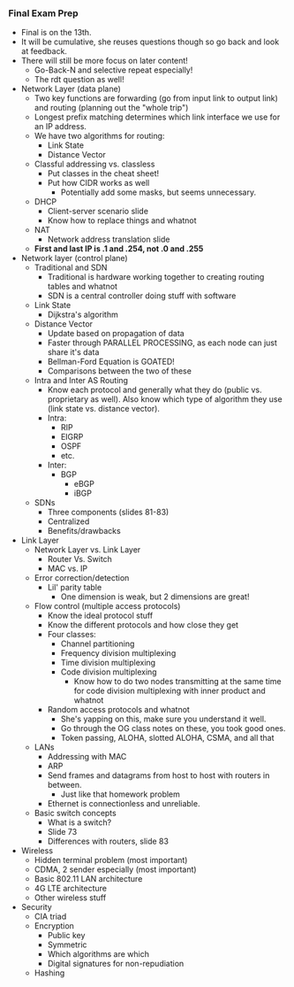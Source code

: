 ### Final Exam Prep
- Final is on the 13th.
- It will be cumulative, she reuses questions though so go back and look at feedback.
- There will still be more focus on later content!
	- Go-Back-N and selective repeat especially!
	- The rdt question as well!
- Network Layer (data plane)
	- Two key functions are forwarding (go from input link to output link) and routing (planning out the "whole trip")
	- Longest prefix matching determines which link interface we use for an IP address.
	- We have two algorithms for routing:
		- Link State
		- Distance Vector
	- Classful addressing vs. classless
		- Put classes in the cheat sheet!
		- Put how CIDR works as well
			- Potentially add some masks, but seems unnecessary.
	- DHCP
		- Client-server scenario slide
		- Know how to replace things and whatnot
	- NAT
		- Network address translation slide
	- **First and last IP is .1 and .254, not .0 and .255**
- Network layer (control plane)
	- Traditional and SDN
		- Traditional is hardware working together to creating routing tables and whatnot
		- SDN is a central controller doing stuff with software
	- Link State
		- Dijkstra's algorithm
	- Distance Vector
		- Update based on propagation of data
		- Faster through PARALLEL PROCESSING, as each node can just share it's data
		- Bellman-Ford Equation is GOATED!
		- Comparisons between the two of these
	- Intra and Inter AS Routing
		- Know each protocol and generally what they do (public vs. proprietary as well). Also know which type of algorithm they use (link state vs. distance vector).
		- Intra:
			- RIP
			- EIGRP
			- OSPF
			- etc.
		- Inter:
			- BGP
				- eBGP
				- iBGP
	- SDNs
		- Three components (slides 81-83)
		- Centralized
		- Benefits/drawbacks
- Link Layer
	- Network Layer vs. Link Layer
		- Router Vs. Switch
		- MAC vs. IP
	- Error correction/detection
		- Lil' parity table
			- One dimension is weak, but 2 dimensions are great!
	- Flow control (multiple access protocols)
		- Know the ideal protocol stuff
		- Know the different protocols and how close they get
		- Four classes:
			- Channel partitioning
			- Frequency division multiplexing
			- Time division multiplexing
			- Code division multiplexing
				- Know how to do two nodes transmitting at the same time for code division multiplexing with inner product and whatnot
		- Random access protocols and whatnot
			- She's yapping on this, make sure you understand it well.
			- Go through the OG class notes on these, you took good ones.
			- Token passing, ALOHA, slotted ALOHA, CSMA, and all that
	- LANs
		- Addressing with MAC
		- ARP
		- Send frames and datagrams from host to host with routers in between.
			- Just like that homework problem
		- Ethernet is connectionless and unreliable.
	- Basic switch concepts
		- What is a switch?
		- Slide 73
		- Differences with routers, slide 83
- Wireless
	- Hidden terminal problem (most important)
	- CDMA, 2 sender especially (most important)
	- Basic 802.11 LAN architecture
	- 4G LTE architecture
	- Other wireless stuff
- Security
	- CIA triad
	- Encryption
		- Public key
		- Symmetric
		- Which algorithms are which
		- Digital signatures for non-repudiation
	- Hashing